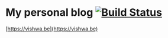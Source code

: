 # My personal blog [![Build Status](https://travis-ci.org/v1shwa/v1shwa.github.io.svg?branch=core)](https://travis-ci.org/v1shwa/v1shwa.github.io)

[https://vishwa.be](https://vishwa.be)
